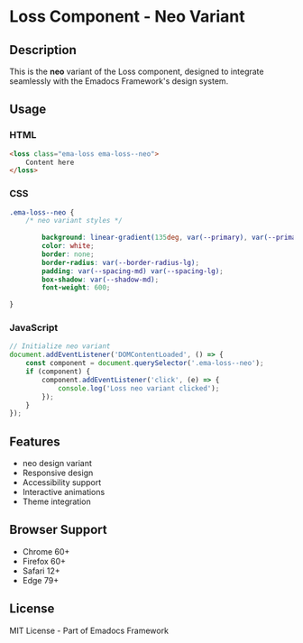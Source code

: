 # Loss Component - Neo Variant

## Description
This is the **neo** variant of the Loss component, designed to integrate seamlessly with the Emadocs Framework's design system.

## Usage

### HTML
```html
<loss class="ema-loss ema-loss--neo">
    Content here
</loss>
```

### CSS
```css
.ema-loss--neo {
    /* neo variant styles */
    
        background: linear-gradient(135deg, var(--primary), var(--primary-dark));
        color: white;
        border: none;
        border-radius: var(--border-radius-lg);
        padding: var(--spacing-md) var(--spacing-lg);
        box-shadow: var(--shadow-md);
        font-weight: 600;
    
}
```

### JavaScript
```javascript
// Initialize neo variant
document.addEventListener('DOMContentLoaded', () => {
    const component = document.querySelector('.ema-loss--neo');
    if (component) {
        component.addEventListener('click', (e) => {
            console.log('Loss neo variant clicked');
        });
    }
});
```

## Features
- neo design variant
- Responsive design
- Accessibility support
- Interactive animations
- Theme integration

## Browser Support
- Chrome 60+
- Firefox 60+
- Safari 12+
- Edge 79+

## License
MIT License - Part of Emadocs Framework
